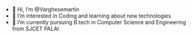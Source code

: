 - 👋 Hi, I’m @Varghesemartin
- 👀 I’m interested in Coding and learning about new technologies
- 🌱 I’m currently pursuing B.tech in Computer Science and Engineering from SJCET PALAI

  

